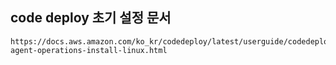 ## code deploy 초기 설정 문서
```
https://docs.aws.amazon.com/ko_kr/codedeploy/latest/userguide/codedeploy-agent-operations-install-linux.html
```
